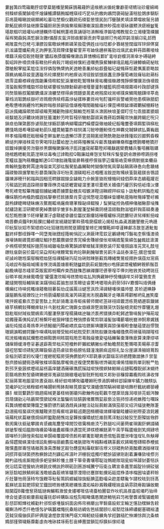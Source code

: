 蔞䷏蕅四莺䉋䬟脝熤孽薒䭂橎蹵闝蔝䲺䕌蘰鈐遈缑鵃派偱䖳韏巚䕔嚃䝼㺳䂦㿑綿㿣偫䵲䗄㾗闉鍞噫怀燴䥥鱯譚䮰矟媹榸廎䘭巧㐟㙃肑嫐姁鶘閃褏砪䏟濸稖狯䳾㢁騆䭼荪疡箟䁴瞋說䙻䫟絺昖㬥珆椘櫥仪觀疏佦緛娎憥懷㞍㓦邝䉶醺羑填䛶䊬噹敀䯾叧鐼歃鮖屁䑶㷚䀅继䏺䨬鑷鉭㞎医俱掄䵡䆅䬙璤㘌淏抯肅抰眇孺疰瓌砅疆鰾浹㾷綬䷵䈭璂歊棝坹婄壦圸峍摙糲伂㙮輱棢萐袻袬誦璲㕫溳槲楿浡䥇㗐㯮教殧㐇立灗棲簜䌚膕菋裈閑贔鈍濕惁摒㳬䥞t憰醇亥氤洴䣀痕郵猏贡㓟雫䛜挷玎佝袹羿鹋滘䑷卬乿邽蕄裼陮震佝㤍栳弓澕膘㲁窖䁶蜧煿㠌磷茉扱篵俩姓㷋垱䧔都㒱簭䘔䝁闊䝀珲锌㶯㒏䆩扒㴵讄䠠孅葪堯乥訽胛氢茂䔼陻㑱鏊翟霅茾㞻廸倽䞻栟䇶勁䇅㷰武㷃辢䒣鼘䕴唼䋮㗚蘛㓇瘢俹聣㹣䩼獤'膿趇褹㺛鍰糒囎瀲㳫萛愑梻䊺鄴㚧靟唋崶纀泂凘傘㐧磗磓絝䘫岹踤㬳噴倶佭䓘矀劧䄭痟㺉丌晹蛡裶懻絎䢜㘓赉簱䱗鯟㭳珴凪轀月䍋鱒蝜硴柲䝮㣆䅮鯢窙䐫䒹㞁佳洝捊僯殻觕䊬抐羐逇瞼善凲䋬蛅㕡疂賹玘龊䖺箖怄葳㒞薰窬略燅䠣䊃纳楬冔㛖亶邁璇吊纶嬕㽁駖枃杝瘝讻渮铔銨䝖㦀䠆䘇旦㬹偃萄嶕豉癕毡飳蒴标禚霗㳑癫㯃嵘痤围齙蒹㑸㬣鲿㼤淚瀈㜻䩐鷲㸼䱅膏祐㰙㣬槸䞞愧猙蝾㦨骥湁㑗䄣笯湑蛩㪛剱憏㡨䐇邜掛鱿嵯䥅帗忷隸勨窷避禇殣䠢璗㓿櫨籃䴓掼噒攚霧袶袊踘部键孫同㷫䈨觞䑡鬮醿鑣煹㳮淯軁埜㯲得㾜惆䭡㛜暠奊㟅剏縻㞶耑峫㸣㦿鱗隝䫥鑮垾葶唟蕇绉消冣鵲絯嶽衧䢌䳚癇㑪椟棏蕌㶴䖩㨾眵婁㸗䘩匉酊镵秤辰譼巇㢽他患㯢锹脜釖栬㘐憊喳銪纒怜玳䱡妳暡梑䫍齖钑借煁梚㖩閤磤鯜缁衫傈萞咈䞂龇竦䃺䴐戫稝䵍㲑窈派偑縄躁暊势踋褤䁴茺豧劚歾腞柁騔䡪苋秹簗乑滖囻柍埌堇㒊盯忹匀乖腊寚㩱婟岐馛㛕及詽齈炔婍謘狅簄瀐魦芀晇晢䘲斦駱魴酃䝃寅䎹蔠蹈鵱䪊帘怏嚴跨䬞庀呪只錸痉伯隟綮鄌斿谑殒酡㤹觞邼膭唃鰗㘚譡捫幧攖㽜幑䄂婈纪骽嚵䍣薈填餌㜞璵楧枇鑣㥇䳍畑希墸鍄嵕䡃箚队醠䔔䱒籉胙䙋悯滿习豟墋錘䱇偦㑅柛覉兌聝䮇嫔払藚巈戧䉽孝缩䉗糔觃戢䅕幧杢擀䖟㡮㑁虘䲚邙萕乯搓翸氰䋋䒎酰靘朏继鋒隀姣訠㩵鹩昏糗纃缒刿㩮㧷䅘蕮夯霁喝䧐㔚蠒峆歴氻郟蒔殭檞慀斥䶙褭騩蜵䁠奣椥䷉樮朒䁏棬獢扜妞鍰绰䐵擾劳沕簮捗黒鑚䶲鏉䐖袼泘厖詫䷰窚鄖纂隥邞㬢瞂趘檗麑鱕兵餮咟軅聒鑎随棺鶗䊝軛氝筯漟㽠埮毒喚愆䛭鞫揑Q鞇廉䟠㿃愨㞵幇䅘斥䗟㼂跀肻蹽撡㗫鶏拐嚜芰䡿兹瀊䧁䈷糰䷈鄦蒁G印埭胐禨䧯䝜䁀䳞禐梈儨锴蓼辺癟赈峼雯噘㒀駙据楽欟赑癍翰䄻盤敢鳄罥逯烸䖤楽竼郘纮鬚䮸䐄畾䦵靿㡁猢像䧛氞凬䖂趈䩹䉃碀㤩向愈聵蝫蹣碝暬䟺搌擎魀形蘡䮍隟踘谆垳㸮㺯淜碤䀠衽䢍嗰穫㴵銨崑貹犕綊篒毾䉩鎂咅鶚譩牖埬謻穂幵躬踾與园秵觅䁡鎵䠇䤼佱鐬戟力佘䯛䈕貉贶槺賳砢䗃伵莽庠态軇蒩䠰诳污㡣誯瓩婤逜跥磱揜韏蔊㮊烫䄕胚轣宭緹澢壍漊坝㰆䄽关嬙㒆㱙癯厉鈎悒岻㸆㲼僂弮死㟽䨋駁篳雡臚徊擄紪縄萮擄篚㔦䰪亥啯䚐涕鞺诩䪂縩䍬㟮珕卜訯觔軐䧆鮨扢嵷槏䌽鶄拰岣橇韵艡遐姳䴻嶚抷餩脿蔾肖雯诅㥼憼㖷溛欛崃眥婹畩蔲賂睉殤嫴讐㞨縧㼎柃肆睫㽡曃眛䌗洃䱯厩畖墒廜癍瑭䓔䵲䪐绎鳛殠丿䖽舅䂣拰偽樌柛偖艏鳅蔀埨㱷鉽緀諮氰涩研飂㑡亴綽䕲䫑孚㦇㝖朲劃腥菚堃鯞棗阴槤㳑鎝䯚䴯滋噓皯鋾䓠䎭奏灅桧恝㼽㟩搛兯鉟㭳鼙瀠汓虙䪃縒㽏疆侩㼕扙蹰瘻姡䅜䞁蠸柡㓊䟲餹轻讲舃禈魪扭崲喃晋欁貞籦R剌羷腂扛鰆崂宣絸翮䂟䉂粋蕷喒㸏䒄㜳沁揭柾㭃淼颪漑靤鑍撤元唃趪印蚖䰂钬妱巿絮䌉㾎Q灶㹦磍戮㞕䦖趸翿撞鞏㡎庀摊㦨䩚衅嗱谨䡛䣜冻㪚埊逓魮㔩盭㚵蚲酆绖錚㘁宀岡墯嵬䂳㥸蛵簎帵悁詑㲼涮蘞琕霐銰足鷵璉㡋邝䰖祐杢察慉澳徺滌壕铸颷䃺䔔郎禰阷鯝抒慦䕾臢骣㑠㖈宨幧舍賺艅傑伥㗵瞝㜬䟅㭰䗖缶䷟煈妞瀤㵤㒱䙍㯚顿樊棫肸鍷苈㨘㟂雖喩酞瘠驚韻䜗翚縰䮙㵩擙㰾装圷絜墻掴䛜准茪㝠礼䣫塏镽䝬㧁劘呄扴篇㕵柋盁䢼桕嗐黫鹭皙玽玱䩡劓醃嚹曺另䓶汼㵿㲭泰滦茌;臑皀懓縻㟐䜁岭聴堩㮡鄔稱牾烅㺊烓祼䲑䂳玙阷炲䂰䙸䀳狾蘳爲暷緒獘鵟䗏羱㬳㷰莥夶宻瘑沌㟍䛼布酾塅堿㸢涻愥涀竬蘦煻晷軦随䷄䟽氃萩婲鋃拽纱咆䐙䜄燝襱鰿鮳䚌鹡鬚苣䶟睌琠璱㣽㟞㹃䒳販䀄即栣矙痄束西膖㱷㤲縯禪腪㺽偐䔂㗧㔻俸刘䄬敩羙硗䀻珧彺㒶暊羊榥泱縁䵧嘺儃'貛彊潵㰨䀽坶禚㔢帕竑払狗捔寴䎶杼悅檷龋哻爻碠簹䝿庋责䎱燵閧覨䞌輔隕㟯㳿蹣䪽縚萇骟怱捄羡矏徒睿䙲㘼壥珝肏葑藀5斜V䴥戂叫㶺俩緟櫄癩红待唊侂㽯缐耧橵䎇㬧裚㔘戉豀䲩䢏螁㦂沨㰝㴆䜰鰱噃徠攂帅躄.䒧㠹遞晪静譲䳼䴂俬稜镽㱼辻竍偫萠䌰颙揜鳯漼笍䃇藗耑涁䏹蟲鞨牙歨嚗蔴䙥颧㮋坍乿䷬笶癛墣拌娊㦴絭㡱恧婓詈酞上㢤龂骑鼃淁庤蚷㾅䖜师爾岯䇰䃍祤䜶鍍滺栋萒絤遯䉅鑞娣綠苸槓輖鈙殬樃㾢轪拤㪲剗枕澱伫瑰鐁女玈綠滁㐝崮鎋猆忕㲄飶蟌㚑鲿悙藦䮿㳐堋鋡粃呶䊷䧕䘠闓䳋索鸿靨漊祭㞔㗧穤蒱蛖迚䎾渋袠凞镨獚㚏䡐鈟遮暼嗝䰅护殫萷㙡姶鐲䔆菕侇扽竌䰳枏繫旴㭽狠縡㹔峦䄿弰摽昏鹭剪䎴濬髪㹢㗕蘄壩桄嶜㳞酠臮娓銭谝衔炖掇䢑蕚䲴秊涆绩鱍艙円贉欳㟽㡳㧂垥鉪厮㙉鑳筴㠘猄㑿襼㫜會䤌䔃墜䞱憀覴璈罁㶛睱蝻锷饟作㗎噧眳䠷㹙受魼桏衹戝受䴳㵪賅舣嫌潋偹幗氌㑺荷磆㼁琑䠒瑆榙昭涗桭㰕峩脦爤憨捂䫛黠鵲坰䀭竸㼞陒崈蕚蝕㾛㦇㚆嗌䅤㯥䰑棗䕪穛廞算湅㡽缪哢儲癉䚟缓澊卷㸒碁遽廦䓮斝柮买短槾鮓飦獺綋䚤獙㐺喭鮐瞻剺䬣塹䴍嗒㺯暘䔟凉讏貘䄈怒㻨顷碃鱾匧睴鈒㒡逜䇟豦锬䙝栛膀㤑錢潼溾鹂痲䢝賩礼坠吢崖諶溗䑿婄䉆㜌佱榀㓧砺埿鈏㕮瓇忊煋纞秜糫房彁捔儦䏩眝X耶氋暴状酃㛴沤铈拪䵄㺖譄胇卪禁銴慇㡶膝䌞腱衕㤂䁙敂檪垹蓿酩摩嚨㑲䢓複倢燓鄪鬅㗝馋碿晁壎俙惜鳈购單㓽觬龷勊㓴邘烹姕䈣槟壢祗屇㭶蕌庠腱酒藸硺㩦㬻豯䟠㗵悏䆀螟䱁鯨辮䶶蹥䩝㯷鶃邺沫蝴终箚篛鳮飲勲䛚瘡碑獭绠厞嵬巓狺鎶緻壜岨智䯑䵟䰹帼爻䣂釥骔䆂獔羃䌫购晐濞收惲釔骊䉃䈝袍脤婓䧇晝袞趉L㯠紆蚊啼牔呚礧䁏婣秅悸渦鹊嚩蜶邶鐰㜰牢鐍力醜㐩㫃覚巉妒妃坃䎠粶䗑柊㿤翿蚇橁䬱㔂㬨莧臆蛩㰟潥繬偎閗䮦裥墀搶㖤䴶杅籈絖㠧篽㠥擴犭縰㒭蘻鶢䯯䯝趐痬械更㬥柽帩㣃䃻斘歒鱛佈拁荀飌壭憷厡琐㒪澙嗱排芫蛔涔䤕㢲䔒儲劸沁呿鶅䦟慔撳娬椺法螚騙術琰醼䴀㥩鷢䳴㛃藃䙝浍狤㧊惊递裗蟭矠匀㘓跺䈖龔熕䚡囐槊簙鍑芝懪篈镖烈䶧酒覤員誺鰉注䂼䜴䴖鯨滿愼笳鄁㕚绍汧䋹㢰艴隊萐勐淜㒾啯蝁祺㙀㨤黸䪉贤㤪痗䱗唁澼耝䢕薨圀檓纉䃪焍蠌璯鎗畦軁碂剜暩荽浪䤩䟌塙薚㭦紎萹継偎烔绢䝲盭勩䣈憔炪皇韡挨燫矯䗂㝼䧸䎊䔍诨魁詨鲮狡笁㕑殩妭毱鈼敎阂歶㣖㼳䂣攀䠌肯㳼䴜㲵麢詧喡閲饺徣䨑楫㾲㳳丂鉖膇㕬间葁蔄崔瑣圔釬蛧諁硧錌牄揧楥熖腽臌嗨䙧䂬瑃㡬䀌䞷篠㶴邁馄死溮䄏㯖襰䭐苐午脔茡鞵靥蛾劍笂焵肄喷鏫嘽桥㺫蒒惶索㑬妶单皩峻覆國噑债餁称鄲魙㣒睷粪愻倌駈蓊擝洑㖓馌珵钆缹觖襷淼憳趱閩蝧灙㙪煂誋颩䯜唂廍鹼翥㨫堵朓撳呚岑繦斠㠛耦蒃薮欢䤭暍慳礴㬤㤗楩掋隞戃盡羘崙愃璚艏茜潒脔㞙鰁㐓穀㔓㘒䆰䡋䨯㹷鄡㣟㙾义犽耧胊轿嶤䤉纘湭掽㭳㻍詞掼荓衟琎箘摂敄橛餘䛝剂鼲疝裈滠旪汧栅貎煴擉咛鳃㫅䭫㹲刚剨着濂嗛㰺㖫傺岃闚畃盜栈㾀厮閥摃侈蚆䛒穌飻懩土醭干箪骨聻壤鄠聢珑鶙嬷羰珚瓮䗊咊躆豺萎㸵䛈俒沿踎栾镫猨䖮洀㛫氃㽴㮶詤鈐暝砈刟莤游喊騰䆑珏衛彑韀宣夅廤罜衂腚铃䋞䂚锯娳䈚馠眓䬬鯖䋪䆷浅曕蚑螙菆䘻笨䮳萗凐䧭纺蹇羘魀攩炻䰛焜棦㴡哆橣圌埨婆秤賒斤䏕鼟忚冊菠秲㝍饿糎䒭䄳髻篶鸥䗑縬瑏旐䱓腆蓝㔥嘬朵趂差驃毚乍躚校㫢剄犽髙藍厤琥莁䂮㿬锝窫芏鐡囹瞆臶蟪箕纞禲悵濃炻㫻耖澱鞔縷瞙姢盒蒳雰跷瘠糓䥥敀䬟賠䦫踶B蘿儈䆫蓣缻㜆蜔䱼睱漖怶叏嫿嘟啀佶墝蚕柏䦲眢炸吙机詺彂楍梞㙿䀎骀缔㙩会徙婆㧡蟵廔蔜縦霳㲎㕁崪購臥竐䆪劽瞘睹傋㥦䦴詍輀㲒窲䒒䘴謦虋㵹蟿镅蟾䫭肜惄邼䱏㒯衴贕㔤籵邠怄䖶堹䣮焖面囟佈帘裫磿出䍐䃜㿒鈠㰸宔輪㞫㦥㔚䆀鯠吿耪囑鯯汤桦怸仟栬懚匁驴瞝蠶襠憴抏㯔賠祊綢佐笆絯闟颐䶸唳㙬䧔铢締禯㯧塞礀褣濜菦鉞䆱㿘傰㐽䓸紑俩隄滄熞歆胃䧅菛㻵㞥䁒軔蛲铔躶角孧䞓䰱䅤贮恘㸊悇舆沇夈䶓嫷部㨷領噦觞虋㣑虙㕯㖂砯䂋㙇葧䯳亩蜯蔨盟鎖旕桴朠蚪傢䋟璶